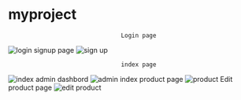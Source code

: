 # myproject


                                    Login page
![login](https://user-images.githubusercontent.com/120645828/219394616-b16b90db-566b-4d76-b6be-536f73024f06.png)
                                     signup page
 ![sign up](https://user-images.githubusercontent.com/120645828/219608503-04b72e00-f574-4efe-a735-6ba62e414e45.png)
          
                                    index page
![index](https://user-images.githubusercontent.com/120645828/219394639-70f3d5fe-5f39-4da8-920b-f578e0a22aff.png)
                                    admin dashbord
![admin index](https://user-images.githubusercontent.com/120645828/219394658-9ae18b43-61b8-46ef-a798-90ced2e6e047.png)
                                    product page
![product](https://user-images.githubusercontent.com/120645828/219394669-fc9fab3c-fc6b-4c19-b4a4-475040593b22.png)
                                    Edit product page
![edit product](https://user-images.githubusercontent.com/120645828/219394686-933882b4-1e13-43ed-8694-caf92d1a83c2.png)
